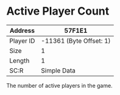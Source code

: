 #  Active Player Count
Address   | 57F1E1
----------|-------------
Player ID | -11361 (Byte Offset: 1)
Size 	  | 1
Length 	  | 1
SC:R      | Simple Data

The number of active players in the game.
